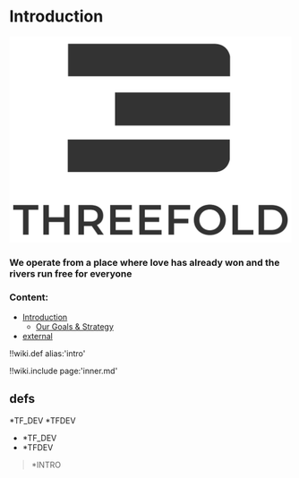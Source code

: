 # Introduction

![Image](img/riverlove.jpg)

### We operate from a place where love has already won and the rivers run free for everyone

### Content:

- [Introduction](introduction.md)
  - [Our Goals & Strategy](mission.md)
- [external](server:server)

!!wiki.def alias:'intro'

!!wiki.include page:'inner.md'

## defs

*TF_DEV
*TFDEV

- *TF_DEV
- *TFDEV

> *INTRO

